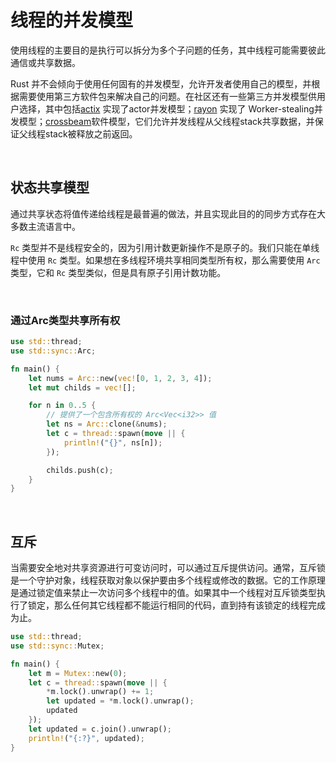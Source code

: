 # 线程的并发模型

使用线程的主要目的是执行可以拆分为多个子问题的任务，其中线程可能需要彼此通信或共享数据。

Rust 并不会倾向于使用任何固有的并发模型，允许开发者使用自己的模型，并根据需要使用第三方软件包来解决自己的问题。在社区还有一些第三方并发模型供用户选择，其中包括[actix](https://github.com/actix/actix) 实现了actor并发模型；[rayon](https://github.com/rayon-rs/rayon) 实现了 Worker-stealing并发模型；[crossbeam](https://github.com/crossbeam-rs/crossbeam)软件模型，它们允许并发线程从父线程stack共享数据，并保证父线程stack被释放之前返回。

&nbsp;

## 状态共享模型

通过共享状态将值传递给线程是最普遍的做法，并且实现此目的的同步方式存在大多数主流语言中。

`Rc` 类型并不是线程安全的，因为引用计数更新操作不是原子的。我们只能在单线程中使用 `Rc` 类型。如果想在多线程环境共享相同类型所有权，那么需要使用 `Arc` 类型，它和 `Rc` 类型类似，但是具有原子引用计数功能。

&nbsp;

### 通过Arc类型共享所有权

```rust
use std::thread;
use std::sync::Arc;

fn main() {
    let nums = Arc::new(vec![0, 1, 2, 3, 4]);
    let mut childs = vec![];

    for n in 0..5 {
        // 提供了一个包含所有权的 Arc<Vec<i32>> 值
        let ns = Arc::clone(&nums);
        let c = thread::spawn(move || {
            println!("{}", ns[n]);
        });

        childs.push(c);
    }
}
```

&nbsp;

## 互斥

当需要安全地对共享资源进行可变访问时，可以通过互斥提供访问。通常，互斥锁是一个守护对象，线程获取对象以保护要由多个线程或修改的数据。它的工作原理是通过锁定值来禁止一次访问多个线程中的值。如果其中一个线程对互斥锁类型执行了锁定，那么任何其它线程都不能运行相同的代码，直到持有该锁定的线程完成为止。

```rust
use std::thread;
use std::sync::Mutex;

fn main() {
    let m = Mutex::new(0);
    let c = thread::spawn(move || {
        *m.lock().unwrap() += 1;
        let updated = *m.lock().unwrap();
        updated
    });
    let updated = c.join().unwrap();
    println!("{:?}", updated);
}
```